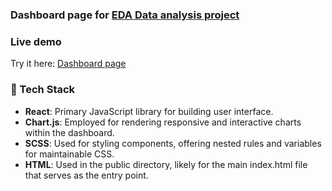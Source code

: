 ### Dashboard page for [EDA Data analysis project](https://github.com/lletov/buildings_analysis)

### Live demo
Try it here: [Dashboard page](https://lletov.github.io/dashboard_react/)

### 🧰 Tech Stack

- **React**: Primary JavaScript library for building user interface.
- **Chart.js**: Employed for rendering responsive and interactive charts within the dashboard.
- **SCSS**: Used for styling components, offering nested rules and variables for maintainable CSS.
- **HTML**: Used in the public directory, likely for the main index.html file that serves as the entry point.

